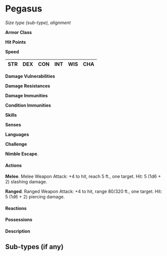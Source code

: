 # Pegasus
*Size type (sub-type), alignment*

**Armor Class** 

**Hit Points** 

**Speed** 

**STR**|**DEX**|**CON**|**INT**|**WIS**|**CHA**
-------|-------|-------|-------|-------|-------

**Damage Vulnerabilities**

**Damage Resistances**

**Damage Immunities** 

**Condition Immunities** 

**Skills** 

**Senses** 

**Languages** 

**Challenge** 

**Nimble Escape**. 

#### Actions
**Melee**. Melee Weapon Attack: +4 to hit, reach 5 ft., one target. Hit: 5 (1d6 + 2) slashing damage.

**Ranged**. Ranged Weapon Attack: +4 to hit, range 80/320 ft., one target. Hit: 5 (1d6 + 2) piercing damage.

#### Reactions


#### Possessions


#### Description


## Sub-types (if any)
